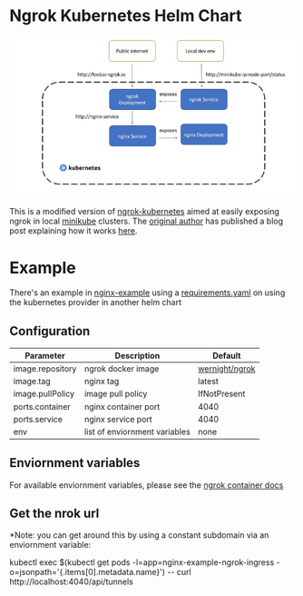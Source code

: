 # Ngrok Kubernetes Helm Chart

![](assets/ngrok-k8s.jpg)

This is a modified version of [ngrok-kubernetes](https://github.com/abhirockzz/ngrok-kubernetes) aimed at easily exposing ngrok in local [minikube](https://kubernetes.io/docs/setup/minikube/) clusters. The [original author](https://github.com/abhirockzz) has published a blog post explaining how it works [here](https://medium.com/@abhishek1987/expose-kubernetes-services-with-ngrok-65280142dab4).

# Example

There's an example in [nginx-example](charts/nginx-examples) using a [requirements.yaml](charts/nginx-examples/requirements.yaml) on using the kubernetes provider in another helm chart


## Configuration

| Parameter        | Description                   | Default                                                    |
|------------------|-------------------------------|------------------------------------------------------------|
| image.repository | ngrok docker image            | [wernight/ngrok](https://hub.docker.com/r/wernight/ngrok/) |
| image.tag        | nginx tag                     | latest                                                     |
| image.pullPolicy | image pull policy             | IfNotPresent                                               |
| ports.container  | nginx container port          | 4040                                                       |
| ports.service    | nginx service port            | 4040                                                       |
| env              | list of enviornment variables | none                                                       |

## Enviornment variables

For available enviornment variables, please see the [ngrok container docs](https://hub.docker.com/r/wernight/ngrok/)

## Get the nrok url

*Note: you can get around this by using a constant subdomain via an enviornment variable:

kubectl exec $(kubectl get pods -l=app=nginx-example-ngrok-ingress -o=jsonpath='{.items[0].metadata.name}') -- curl http://localhost:4040/api/tunnels
